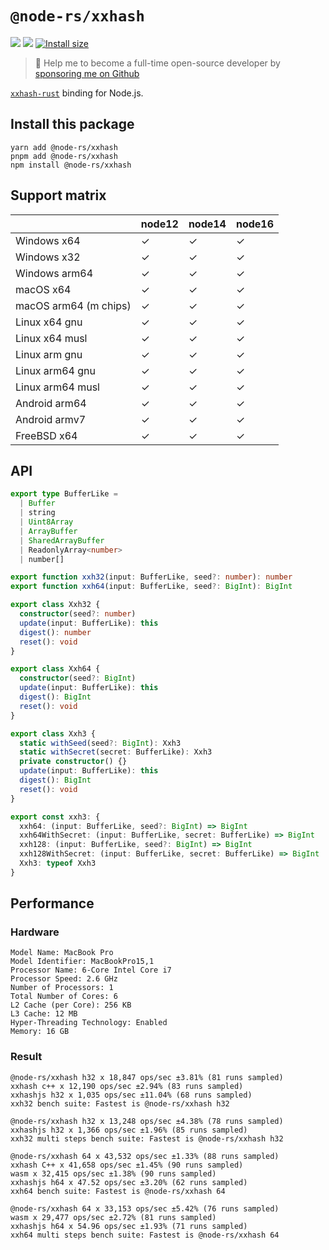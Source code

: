 # `@node-rs/xxhash`

![](https://github.com/napi-rs/node-rs/workflows/CI/badge.svg)
![](https://img.shields.io/npm/dm/@node-rs/xxhash.svg?sanitize=true)
[![Install size](https://packagephobia.com/badge?p=@node-rs/xxhash)](https://packagephobia.com/result?p=@node-rs/xxhash)

> 🚀 Help me to become a full-time open-source developer by [sponsoring me on Github](https://github.com/sponsors/Brooooooklyn)

[`xxhash-rust`](https://github.com/DoumanAsh/xxhash-rust) binding for Node.js.

## Install this package

```
yarn add @node-rs/xxhash
pnpm add @node-rs/xxhash
npm install @node-rs/xxhash
```

## Support matrix

|                       | node12 | node14 | node16 |
| --------------------- | ------ | ------ | ------ |
| Windows x64           | ✓      | ✓      | ✓      |
| Windows x32           | ✓      | ✓      | ✓      |
| Windows arm64         | ✓      | ✓      | ✓      |
| macOS x64             | ✓      | ✓      | ✓      |
| macOS arm64 (m chips) | ✓      | ✓      | ✓      |
| Linux x64 gnu         | ✓      | ✓      | ✓      |
| Linux x64 musl        | ✓      | ✓      | ✓      |
| Linux arm gnu         | ✓      | ✓      | ✓      |
| Linux arm64 gnu       | ✓      | ✓      | ✓      |
| Linux arm64 musl      | ✓      | ✓      | ✓      |
| Android arm64         | ✓      | ✓      | ✓      |
| Android armv7         | ✓      | ✓      | ✓      |
| FreeBSD x64           | ✓      | ✓      | ✓      |

## API

```ts
export type BufferLike =
  | Buffer
  | string
  | Uint8Array
  | ArrayBuffer
  | SharedArrayBuffer
  | ReadonlyArray<number>
  | number[]

export function xxh32(input: BufferLike, seed?: number): number
export function xxh64(input: BufferLike, seed?: BigInt): BigInt

export class Xxh32 {
  constructor(seed?: number)
  update(input: BufferLike): this
  digest(): number
  reset(): void
}

export class Xxh64 {
  constructor(seed?: BigInt)
  update(input: BufferLike): this
  digest(): BigInt
  reset(): void
}

export class Xxh3 {
  static withSeed(seed?: BigInt): Xxh3
  static withSecret(secret: BufferLike): Xxh3
  private constructor() {}
  update(input: BufferLike): this
  digest(): BigInt
  reset(): void
}

export const xxh3: {
  xxh64: (input: BufferLike, seed?: BigInt) => BigInt
  xxh64WithSecret: (input: BufferLike, secret: BufferLike) => BigInt
  xxh128: (input: BufferLike, seed?: BigInt) => BigInt
  xxh128WithSecret: (input: BufferLike, secret: BufferLike) => BigInt
  Xxh3: typeof Xxh3
}
```

## Performance

### Hardware

```
Model Name: MacBook Pro
Model Identifier: MacBookPro15,1
Processor Name: 6-Core Intel Core i7
Processor Speed: 2.6 GHz
Number of Processors: 1
Total Number of Cores: 6
L2 Cache (per Core): 256 KB
L3 Cache: 12 MB
Hyper-Threading Technology: Enabled
Memory: 16 GB
```

### Result

```
@node-rs/xxhash h32 x 18,847 ops/sec ±3.81% (81 runs sampled)
xxhash c++ x 12,190 ops/sec ±2.94% (83 runs sampled)
xxhashjs h32 x 1,035 ops/sec ±11.04% (68 runs sampled)
xxh32 bench suite: Fastest is @node-rs/xxhash h32

@node-rs/xxhash h32 x 13,248 ops/sec ±4.38% (78 runs sampled)
xxhashjs h32 x 1,366 ops/sec ±1.96% (85 runs sampled)
xxh32 multi steps bench suite: Fastest is @node-rs/xxhash h32

@node-rs/xxhash 64 x 43,532 ops/sec ±1.33% (88 runs sampled)
xxhash C++ x 41,658 ops/sec ±1.45% (90 runs sampled)
wasm x 32,415 ops/sec ±1.38% (90 runs sampled)
xxhashjs h64 x 47.52 ops/sec ±3.20% (62 runs sampled)
xxh64 bench suite: Fastest is @node-rs/xxhash 64

@node-rs/xxhash 64 x 33,153 ops/sec ±5.42% (76 runs sampled)
wasm x 29,477 ops/sec ±2.72% (81 runs sampled)
xxhashjs h64 x 54.96 ops/sec ±1.93% (71 runs sampled)
xxh64 multi steps bench suite: Fastest is @node-rs/xxhash 64
```
